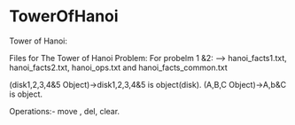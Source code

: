 # TowerOfHanoi
Tower of Hanoi:

Files for The Tower of Hanoi Problem: 
  For probelm 1 &2:
         --> hanoi_facts1.txt,  hanoi_facts2.txt, hanoi_ops.txt and hanoi_facts_common.txt


(disk1,2,3,4&5 Object)->disk1,2,3,4&5 is object(disk).
(A,B,C Object)->A,b&C is object.

Operations:- move , del, clear.
